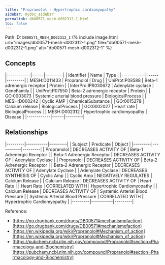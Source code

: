 ```yaml
---
title: "Propranolol - Hypertrophic cardiomyopathy"
sidebar: mydoc_sidebar
permalink: db00571-mesh-d002312-1.html
toc: false 
---
```



Path ID: `DB00571_MESH_D002312_1`
{% include image.html url="images/db00571-mesh-d002312-1.png" file="db00571-mesh-d002312-1.png" alt="db00571-mesh-d002312-1" %}

## Concepts

|------------|------|---------|
| Identifier | Name | Type    |
|------------|------|---------|
| MESH:D011433 | Propranolol | Drug |
| UniProt:P08588 | Beta-1 adrenergic receptor | Protein |
| InterPro:IPR030672 | Adenylate cyclase | GeneFamily |
| UniProt:P07550 | Beta-2 adrenergic receptor | Protein |
| GO:0003073 | Systemic arterial blood pressure | BiologicalProcess |
| MESH:D000242 | Cyclic AMP | ChemicalSubstance |
| GO:0015278 | Calcium release | BiologicalProcess |
| GO:0002027 | Heart rate | BiologicalProcess |
| MESH:D002312 | Hypertrophic cardiomyopathy | Disease |
|------------|------|---------|

## Relationships

|---------|-----------|---------|
| Subject | Predicate | Object  |
|---------|-----------|---------|
| Propranolol | DECREASES ACTIVITY OF | Beta-1 Adrenergic Receptor |
| Beta-1 Adrenergic Receptor | DECREASES ACTIVITY OF | Adenylate Cyclase |
| Propranolol | DECREASES ACTIVITY OF | Beta-2 Adrenergic Receptor |
| Beta-2 Adrenergic Receptor | DECREASES ACTIVITY OF | Adenylate Cyclase |
| Adenylate Cyclase | DECREASES SYNTHESIS OF | Cyclic Amp |
| Cyclic Amp | NEGATIVELY REGULATES | Calcium Release |
| Calcium Release | DECREASES ACTIVITY OF | Heart Rate |
| Heart Rate | CORRELATED WITH | Hypertrophic Cardiomyopathy |
| Calcium Release | DECREASES ACTIVITY OF | Systemic Arterial Blood Pressure |
| Systemic Arterial Blood Pressure | CORRELATED WITH | Hypertrophic Cardiomyopathy |
|---------|-----------|---------|

Reference: 
  - [https://go.drugbank.com/drugs/DB00571#mechanismofaction](https://go.drugbank.com/drugs/DB00571#mechanismofaction)
  - [https://en.wikipedia.org/wiki/Propranolol#Mechanism_of_action](https://en.wikipedia.org/wiki/Propranolol#Mechanism_of_action)
  - [https://pubchem.ncbi.nlm.nih.gov/compound/Propranolol#section=Pharmacology-and-Biochemistry](https://pubchem.ncbi.nlm.nih.gov/compound/Propranolol#section=Pharmacology-and-Biochemistry)
